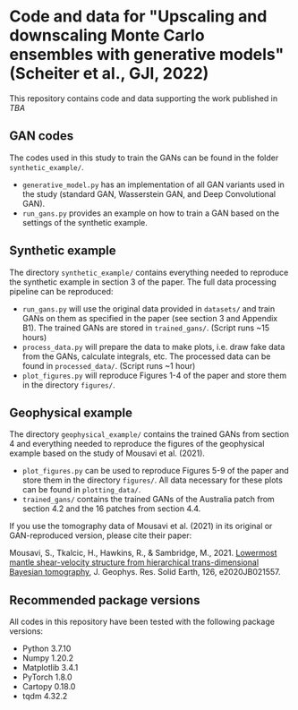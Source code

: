 # Code and data for "Upscaling and downscaling Monte Carlo ensembles with generative models" (Scheiter et al., GJI, 2022)

This repository contains code and data supporting the work published in *TBA*

## GAN codes
The codes used in this study to train the GANs can be found in the folder `synthetic_example/`.
- `generative_model.py` has an implementation of all GAN variants used in the study (standard GAN, Wasserstein GAN, and Deep Convolutional GAN).
- `run_gans.py` provides an example on how to train a GAN based on the settings of the synthetic example.

## Synthetic example
The directory `synthetic_example/` contains everything needed to reproduce the synthetic example in section 3 of the paper. The full data processing pipeline can be reproduced:
- `run_gans.py` will use the original data provided in `datasets/` and train GANs on them as specified in the paper (see section 3 and Appendix B1). The trained GANs are stored in `trained_gans/`. (Script runs ~15 hours)
- `process_data.py` will prepare the data to make plots, i.e. draw fake data from the GANs, calculate integrals, etc. The processed data can be found in `processed_data/`. (Script runs ~1 hour)
- `plot_figures.py` will reproduce Figures 1-4 of the paper and store them in the directory `figures/`.

## Geophysical example
The directory `geophysical_example/` contains the trained GANs from section 4 and everything needed to reproduce the figures of the geophysical example based on the study of Mousavi et al. (2021).
- `plot_figures.py` can be used to reproduce Figures 5-9 of the paper and store them in the directory `figures/`. All data necessary for these plots can be found in `plotting_data/`.
- `trained_gans/` contains the trained GANs of the Australia patch from section 4.2 and the 16 patches from section 4.4.

If you use the tomography data of Mousavi et al. (2021) in its original or GAN-reproduced version, please cite their paper:

Mousavi, S., Tkalcic, H., Hawkins, R., & Sambridge, M., 2021. [Lowermost mantle shear-velocity structure from hierarchical trans-dimensional Bayesian tomography](https://agupubs.onlinelibrary.wiley.com/doi/full/10.1029/2020JB021557), J. Geophys. Res. Solid Earth, 126, e2020JB021557.

## Recommended package versions
All codes in this repository have been tested with the following package versions:
- Python 3.7.10
- Numpy 1.20.2
- Matplotlib 3.4.1
- PyTorch 1.8.0
- Cartopy 0.18.0
- tqdm 4.32.2
